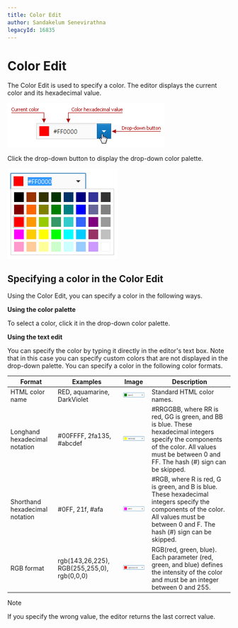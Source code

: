 ```yaml
---
title: Color Edit
author: Sandakelum Senevirathna
legacyId: 16835
---
```

# Color Edit
The Color Edit is used to specify a color. The editor displays the current color and its hexadecimal value.

![ColorEdit_Input](../../images/img22731.png)

Click the drop-down button to display the drop-down color palette.

![ColorEdit_Palette](../../images/img22715.png)

## Specifying a color in the Color Edit
Using the Color Edit, you can specify a color in the following ways.

**Using the color palette**

To select a color, click it in the drop-down color palette.

**Using the text edit**

You can specify the color by typing it directly in the editor's text box. Note that in this case you can specify custom colors that are not displayed in the drop-down palette. You can specify a color in the following color formats.

| Format | Examples | Image | Description |
|---|---|---|---|
| HTML color name | RED, aquamarine, DarkViolet | ![ColorEdit_Format1](../../images/img22721.png) | Standard HTML color names. |
| Longhand hexadecimal notation | #00FFFF, 2fa135, #abcdef | ![ColorEdit_Format2](../../images/img22722.png) | #RRGGBB, where RR is red, GG is green, and BB is blue. These hexadecimal integers specify the components of the color. All values must be between 0 and FF. The hash (#) sign can be skipped. |
| Shorthand hexadecimal notation | #0FF, 21f, #afa | ![ColorEdit_Format3](../../images/img22723.png) | #RGB, where R is red, G is green, and B is blue. These hexadecimal integers specify the components of the color. All values must be between 0 and F. The hash (#) sign can be skipped. |
| RGB format | rgb(143,26,225), RGB(255,255,0), rgb(0,0,0) | ![ColorEdit_Format4](../../images/img22724.png) | RGB(red, green, blue). Each parameter (red, green, and blue) defines the intensity of the color and must be an integer between 0 and 255. |

> [!NOTE]
> If you specify the wrong value, the editor returns the last correct value.